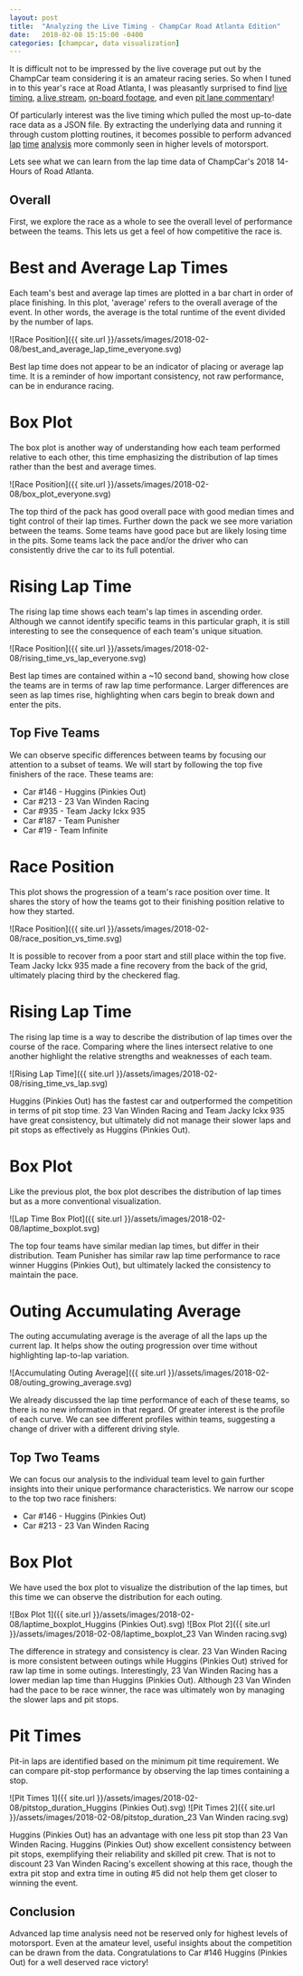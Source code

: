 ```yaml
---
layout: post
title:  "Analyzing the Live Timing - ChampCar Road Atlanta Edition"
date:   2018-02-08 15:15:00 -0400
categories: [champcar, data visualization]
---
```


It is difficult not to be impressed by the live coverage put out by the
ChampCar team considering it is an amateur racing series. So when I tuned in to
this year's race at Road Atlanta, I was pleasantly surprised to find [live
timing](https://speedhive.mylaps.com/Sessions/4726548), [a live
stream](https://www.youtube.com/watch?v=dQDZv4hWIGQ), [on-board
footage](https://www.youtube.com/watch?v=-roEm_l-D5E]), and even [pit lane
commentary](https://www.youtube.com/watch?v=G90hBmHCG8Q)!

Of particularly interest was the live timing which pulled the most
up-to-date race data as a JSON file. By extracting the underlying data and
running it through custom plotting routines, it becomes possible to perform
advanced
[lap](http://p1software.com/p1analysis/2018-weathertech-daytona-analysis/)
[time](http://www.travisbaraki.com/analysis/a-closer-look-at-the-24-hours-of-daytona/)
[analysis](http://theansweris27.com/race-charts-analysis-for-the-24-hours-of-le-mans-2015/)
more commonly seen in higher levels of motorsport.

Lets see what we can learn from the lap time data of ChampCar's 2018
14-Hours of Road Atlanta.

## Overall
First, we explore the race as a whole to see the overall level of performance
between the teams. This lets us get a feel of how competitive the race is.

# Best and Average Lap Times
Each team's best and average lap times are plotted in a bar chart in order of
place finishing. In this plot, 'average' refers to the overall average of the
event. In other words, the average is the total runtime of the event divided by
the number of laps.

![Race Position]({{ site.url }}/assets/images/2018-02-08/best_and_average_lap_time_everyone.svg)

Best lap time does not appear to be an indicator of placing or average lap time.
It is a reminder of how important consistency, not raw performance, can be
in endurance racing.

# Box Plot
The box plot is another way of understanding how each team performed relative
to each other, this time emphasizing the distribution of lap times rather than
the best and average times.

![Race Position]({{ site.url }}/assets/images/2018-02-08/box_plot_everyone.svg)

The top third of the pack has good overall pace with good median times and
tight control of their lap times. Further down the pack we see more
variation between the teams. Some teams have good pace but are likely losing
time in the pits. Some teams lack the pace and/or the driver who can
consistently drive the car to its full potential.

# Rising Lap Time
The rising lap time shows each team's lap times in ascending order. Although we
cannot identify specific teams in this particular graph, it is still
interesting to see the consequence of each team's unique situation.

![Race Position]({{ site.url }}/assets/images/2018-02-08/rising_time_vs_lap_everyone.svg)

Best lap times are contained within a ~10 second band, showing how close the
teams are in terms of raw lap time performance. Larger differences are seen as
lap times rise, highlighting when cars begin to break down and enter the pits.

## Top Five Teams
We can observe specific differences between teams by focusing our attention to
a subset of teams. We will start by following the top five finishers of the
race. These teams are:

* Car #146 -  Huggins (Pinkies Out)
* Car #213 -  23 Van Winden Racing
* Car #935 -  Team Jacky Ickx 935
* Car #187 -  Team Punisher
* Car #19 -  Team Infinite

# Race Position
This plot shows the progression of a team's race position over time. It shares
the story of how the teams got to their finishing position relative to how they
started.

![Race Position]({{ site.url }}/assets/images/2018-02-08/race_position_vs_time.svg)

It is possible to recover from a poor start and still place within the top
five. Team Jacky Ickx 935 made a fine recovery from the back of the grid,
ultimately placing third by the checkered flag.

# Rising Lap Time
The rising lap time is a way to describe the distribution of lap times over the
course of the race. Comparing where the lines intersect relative to one another
highlight the relative strengths and weaknesses of each team.

![Rising Lap Time]({{ site.url }}/assets/images/2018-02-08/rising_time_vs_lap.svg)

Huggins (Pinkies Out) has the fastest car and outperformed the competition in
terms of pit stop time. 23 Van Winden Racing and Team Jacky Ickx 935 have great
consistency, but ultimately did not manage their slower laps and pit stops as
effectively as Huggins (Pinkies Out).

# Box Plot
Like the previous plot, the box plot describes the distribution of lap times
but as a more conventional visualization.

![Lap Time Box Plot]({{ site.url }}/assets/images/2018-02-08/laptime_boxplot.svg)

The top four teams have similar median lap times, but differ in their
distribution. Team Punisher has similar raw lap time performance to race winner
Huggins (Pinkies Out), but ultimately lacked the consistency to maintain the
pace.

# Outing Accumulating Average
The outing accumulating average is the average of all the laps up the current
lap. It helps show the outing progression over time without highlighting
lap-to-lap variation.

![Accumulating Outing Average]({{ site.url }}/assets/images/2018-02-08/outing_growing_average.svg)

We already discussed the lap time performance of each of these teams, so there
is no new information in that regard. Of greater interest is the profile of
each curve. We can see different profiles within teams, suggesting a change of
driver with a different driving style.

## Top Two Teams
We can focus our analysis to the individual team level to gain further insights
into their unique performance characteristics. We narrow our scope to the top
two race finishers:

* Car #146 -  Huggins (Pinkies Out)
* Car #213 -  23 Van Winden Racing

# Box Plot
We have used the box plot to visualize the distribution of the lap
times, but this time we can observe the distribution for each outing.

![Box Plot 1]({{ site.url }}/assets/images/2018-02-08/laptime_boxplot_Huggins (Pinkies Out).svg)
![Box Plot 2]({{ site.url }}/assets/images/2018-02-08/laptime_boxplot_23 Van Winden racing.svg)

The difference in strategy and consistency is clear. 23 Van Winden Racing is
more consistent between outings while Huggins (Pinkies Out) strived for raw lap
time in some outings. Interestingly, 23 Van Winden Racing has a lower median
lap time than Huggins (Pinkies Out). Although 23 Van Winden had the pace to be
race winner, the race was ultimately won by managing the slower laps and pit
stops.

# Pit Times
Pit-in laps are identified based on the minimum pit time requirement. We 
can compare pit-stop performance by observing the lap times containing a 
stop.

![Pit Times 1]({{ site.url }}/assets/images/2018-02-08/pitstop_duration_Huggins (Pinkies Out).svg)
![Pit Times 2]({{ site.url }}/assets/images/2018-02-08/pitstop_duration_23 Van Winden racing.svg)

Huggins (Pinkies Out) has an advantage with one less pit stop than 23 Van
Winden Racing. Huggins (Pinkies Out) show excellent consistency between pit
stops, exemplifying their reliability and skilled pit crew. That is not to
discount 23 Van Winden Racing's excellent showing at this race, though the
extra pit stop and extra time in outing #5 did not help them get closer to
winning the event.

## Conclusion
Advanced lap time analysis need not be reserved only for highest levels of
motorsport. Even at the amateur level, useful insights about the competition
can be drawn from the data. Congratulations to Car #146 Huggins (Pinkies Out)
for a well deserved race victory!
